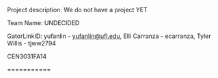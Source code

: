Project description: We do not have a project YET

Team Name: UNDECIDED

GatorLinkID: yufanlin - yufanlin@ufl.edu,
             Elli Carranza - ecarranza,
             Tyler Willis - tjww2794

CEN3031FA14

===========
